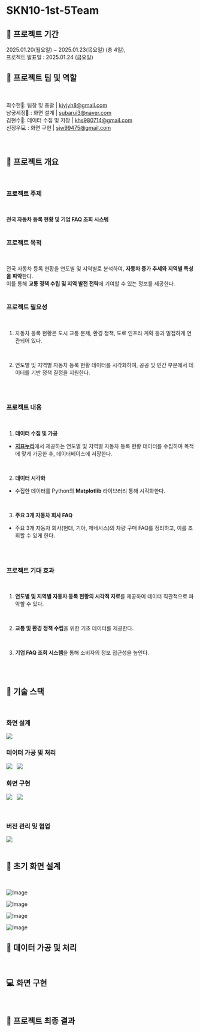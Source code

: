 # SKN10-1st-5Team

## 📌 프로젝트 기간
2025.01.20(월요일) ~ 2025.01.23(목요일) (총 4일), <br/>
프로젝트 발표일 : 2025.01.24 (금요일)
<br/>

## 🌟 프로젝트 팀 및 역할
<br/>

최수헌🧐: 팀장 및 총괄 | kjyjyh8@gmail.com<br/>
남궁세정📝 : 화면 설계 | subarui3@naver.com <br/>
김현수📄: 데이터 수집 및 저장 | khs980714@gmail.com<br/>
신정우💻 : 화면 구현 | sjw99475@gmail.com<br/>

<br/>




## 📌 프로젝트 개요
<br/>

### 프로젝트 주제
<br/>

**전국 자동차 등록 현황 및 기업 FAQ 조회 시스템**
<br/>
<br/>

### 프로젝트 목적
<br/>

전국 자동차 등록 현황을 연도별 및 지역별로 분석하여, **자동차 증가 추세와 지역별 특성을 파악**한다.<br/>
이를 통해 **교통 정책 수립 및 지역 발전 전략**에 기여할 수 있는 정보를 제공한다.
<br/>
<br/>

### 프로젝트 필요성
<br/>

1. 자동차 등록 현황은 도시 교통 문제, 환경 정책, 도로 인프라 계획 등과 밀접하게 연관되어 있다.
<br/>

2. 연도별 및 지역별 자동차 등록 현황 데이터를 시각화하여, 공공 및 민간 부분에서 데이터를 기반 정책 결정을 지원한다.
<br/>
<br/>

### 프로젝트 내용
<br/>

 1. **데이터 수집 및 가공**<br/>
- <b>[지표누리](https://www.index.go.kr/unity/potal/main/EachDtlPageDetail.do?idx_cd=1257)</b>에서 제공하는 연도별 및 지역별 자동차 등록 현황 데이터를 수집하여 목적에 맞게 가공한 후, 데이터베이스에 저장한다.
<br/>

2. **데이터 시각화**<br/>
- 수집한 데이터를 Python의 **Matplotlib** 라이브러리 통해 시각화한다.
<br/>

3. **주요 3개 자동차 회사 FAQ**<br/>
- 주요 3개 자동차 회사(현대, 기아, 제네시스)의 차량 구매 FAQ를 정리하고, 이를 조회할 수 있게 한다.
<br/>
<br/>

### 프로젝트 기대 효과
<br/>

1. **연도별 및 지역별 자동차 등록 현황의 시각적 자료**를 제공하여 데이터 직관적으로 파악할 수 있다.
<br/>

2. **교통 및 환경 정책 수립**을 위한 기초 데이터를 제공한다.
<br/>

3. **기업 FAQ 조회 시스템**을 통해 소비자의 정보 접근성을 높인다.
<br/>
<br/>

## 📌 기술 스택
<br/>

### 화면 설계

![](https://img.shields.io/badge/Figma-F24E1E?style=for-the-badge&logo=figma&logoColor=white)
<br/>

### 데이터 가공 및 처리

![](https://img.shields.io/badge/MySQL-4479A1?style=for-the-badge&logo=mysql&logoColor=white) &nbsp; ![](https://img.shields.io/badge/python-3670A0?style=for-the-badge&logo=python&logoColor=white)
<br/>

### 화면 구현
![](https://img.shields.io/badge/python-3670A0?style=for-the-badge&logo=python&logoColor=white) &nbsp; ![](https://img.shields.io/badge/streamlit-FF0000?style=for-the-badge&logo=streamlit&logoColor=white)

<br/>

### 버전 관리 및 협업

![](https://img.shields.io/badge/github-000000?style=for-the-badge&logo=github&logoColor=white)
<br/>
<br/>

## 📝 초기 화면 설계

<br/>

![Image](https://github.com/user-attachments/assets/d1217656-84f3-427c-ab05-7b706ff55c2c)

![Image](https://github.com/user-attachments/assets/619c81a7-a958-42b4-9022-d8ffde5f8535)

![Image](https://github.com/user-attachments/assets/095a4e27-df22-4a95-b47a-0dbd9069ac53)

![Image](https://github.com/user-attachments/assets/5acb31a4-7417-49af-afb6-41c1df7817b2)
<br/>

## 📄 데이터 가공 및 처리
<br/>

## 💻 화면 구현
<br/>

## 📌 프로젝트 최종 결과
<br/>

